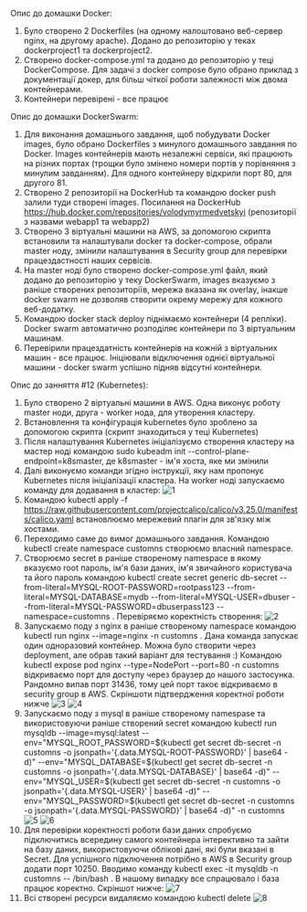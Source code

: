 Опис до домашки Docker:
1. Було створено 2 Dockerfiles (на одному налоштовано веб-сервер nginx, на другому apache). Додано до репозиторію у теках dockerproject1 та dockerproject2.
2. Створено docker-compose.yml та додано до репозиторію у теці DockerCompose. Для задачі з docker compose було обрано приклад з документації докер, для більш чіткої роботи залежності між двома контейнерами.
3. Контейнери перевірені - все працює

Опис до домашки DockerSwarm:
1. Для виконання домашнього завдання, щоб побудувати Docker images, було обрано Dockerfiles з минулого домашнього завдання по Docker. Images контейнерів мають незалежні сервіси, які працюють на різних портах (трощки було змінено номери портів у порівняння з минулим завданням). Для одного контейнеру відкрили порт 80, для другого 81.
2. Створено 2 репозиторії на DockerHub та командою docker push залили туди створені images. Посилання на DockerHub https://hub.docker.com/repositories/volodymyrmedvetskyi (репозиторії з назвами webapp1 та webapp2)
3. Створено 3 віртуальні машини на AWS, за допомогою скрипта встановили та налаштували docker та docker-compose, обрали master ноду, змінили налаштування в Security group для перевірки працездастності наших сервісів.
4. На master ноді було створено docker-compose.yml файл, який додано до репозиторію у теку DockerSwarm, images вказуємо з раніше створених репозиторіїв, мережа вказана як overlay, інакше docker swarm не дозволяв створити окрему мережу для кожного веб-додатку.
5. Командою docker stack deploy піднімаємо контейнери (4 репліки). Docker swarm автоматично розподіляє контейнери по 3 віртуальним машинам.
6. Перевірили працездатність контейнерів на кожній з віртуальних машин - все працює. Ініціювали відключення однієї віртуальної машини - docker swarm успішно підняв відсутні контейнери.

Опис до занняття #12 (Kubernetes):
1. Було створено 2 віртуальні машини в AWS. Одна виконує роботу master ноди, друга - worker нода, для утворення кластеру.
2. Встановлення та конфігурація kubernetes було зроблено за допомогою скрипта (скрипт знаходиться у теці Kubernetes)
3. Після налаштування Kubernetes ініціалізуємо створення кластеру на мастер ноді командою sudo kubeadm init --control-plane-endpoint=k8smaster, де k8smaster - ім'я хоста, яке ми змінили
4. Далі виконуємо команди згідно інструкції, яку нам пропонує Kubernetes після ініціалізації кластера. На worker ноді запускаємо команду для додавання в кластер:
![1](https://github.com/volodymyrmedvetskyi/myproject/assets/105160206/57337d17-b7f2-41f2-82bc-073e1466de85)
5. Командою kubectl apply -f https://raw.githubusercontent.com/projectcalico/calico/v3.25.0/manifests/calico.yaml встановлюємо мережевий плагін для зв'язку між хостами.
6. Переходимо саме до вимог домашнього завдання. Командою kubectl create namespace customns створюємо власний namespace.
7. Створюємо secret в раніше створеному namespace в якому вказуємо root пароль, ім'я бази даних, ім'я звичайного користувача та його пароль командою kubectl create secret generic db-secret --from-literal=MYSQL-ROOT-PASSWORD=rootpass123 --from-literal=MYSQL-DATABASE=mydb --from-literal=MYSQL-USER=dbuser --from-literal=MYSQL-PASSWORD=dbuserpass123 --namespace=customns . Перевіряємо коректність створення:
![2](https://github.com/volodymyrmedvetskyi/myproject/assets/105160206/51a816e4-9585-4fa1-8633-df1486b3d649)
8. Запускаємо поду з nginx в раніше створеному namespace командою kubectl run nginx --image=nginx -n customns . Дана команда запускає один одноразовий контейнер. Можна було створити через deployment, але обрав такий варіант для тестування :) Командою kubectl expose pod nginx --type=NodePort --port=80 -n customns відкриваємо порт для доступу через браузер до нашого застосунка. Рандомно випав порт 31436, тому цей порт такоє відкриваємо в security group в AWS. Скріншоти підтвердження коректної роботи нижче
![3](https://github.com/volodymyrmedvetskyi/myproject/assets/105160206/1ad7543d-0fa3-4c76-ab1a-f7fa8ac5cf7b)
![4](https://github.com/volodymyrmedvetskyi/myproject/assets/105160206/7f1317eb-a1e3-4ea4-95ce-8c11b7d28490)
9. Запускаємо поду з mysql в раніше створеному namespase та використовуючи раніше створений secret командою kubectl run mysqldb --image=mysql:latest --env="MYSQL_ROOT_PASSWORD=$(kubectl get secret db-secret -n customns -o jsonpath='{.data.MYSQL-ROOT-PASSWORD}' | base64 -d)" --env="MYSQL_DATABASE=$(kubectl get secret db-secret -n customns -o jsonpath='{.data.MYSQL-DATABASE}' | base64 -d)" --env="MYSQL_USER=$(kubectl get secret db-secret -n customns -o jsonpath='{.data.MYSQL-USER}' | base64 -d)" --env="MYSQL_PASSWORD=$(kubectl get secret db-secret -n customns -o jsonpath='{.data.MYSQL-PASSWORD}' | base64 -d)" -n customns
![5](https://github.com/volodymyrmedvetskyi/myproject/assets/105160206/88817e58-09b6-4fa9-a87a-adb39beb4fdd)
![6](https://github.com/volodymyrmedvetskyi/myproject/assets/105160206/41664cf0-3798-4558-97d3-98146f70bf43)
10. Для перевірки коректності роботи бази даних спробуємо підключитись всередину самого контейнера інтерективно та зайти на базу даних, використовуючи облікові дані, які були вказані в Secret. Для успішного підключення потрібно в AWS в Security group додати порт 10250. Вводимо команду kubectl exec -it mysqldb -n customns -- /bin/bash . В нашому випадку все спрацювало і база працює коректно. Скріншот нижче:
![7](https://github.com/volodymyrmedvetskyi/myproject/assets/105160206/ec291cf8-34f7-480e-bf25-e2ba07117da1)
11. Всі створені ресурси видаляємо командою kubectl delete 
![8](https://github.com/volodymyrmedvetskyi/myproject/assets/105160206/45309051-30b6-471d-913a-c707f2ebd798)






